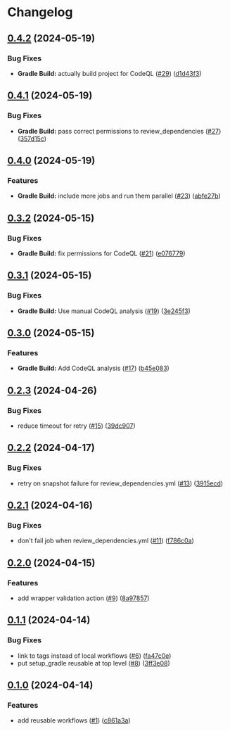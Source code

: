 # Changelog

## [0.4.2](https://github.com/tacascer-org/actions-workflows/compare/v0.4.1...v0.4.2) (2024-05-19)


### Bug Fixes

* **Gradle Build:** actually build project for CodeQL ([#29](https://github.com/tacascer-org/actions-workflows/issues/29)) ([d1d43f3](https://github.com/tacascer-org/actions-workflows/commit/d1d43f3a30dac6f2b86d6892a91b804f8f9c0e3e))

## [0.4.1](https://github.com/tacascer-org/actions-workflows/compare/v0.4.0...v0.4.1) (2024-05-19)


### Bug Fixes

* **Gradle Build:** pass correct permissions to review_dependencies ([#27](https://github.com/tacascer-org/actions-workflows/issues/27)) ([357d15c](https://github.com/tacascer-org/actions-workflows/commit/357d15c289330fdb2bef2a71a17580c7793a62ff))

## [0.4.0](https://github.com/tacascer-org/actions-workflows/compare/v0.3.2...v0.4.0) (2024-05-19)


### Features

* **Gradle Build:** include more jobs and run them parallel ([#23](https://github.com/tacascer-org/actions-workflows/issues/23)) ([abfe27b](https://github.com/tacascer-org/actions-workflows/commit/abfe27b136ed3a89ed737871261e18b8a0d74b26))

## [0.3.2](https://github.com/tacascer-org/actions-workflows/compare/v0.3.1...v0.3.2) (2024-05-15)


### Bug Fixes

* **Gradle Build:** fix permissions for CodeQL ([#21](https://github.com/tacascer-org/actions-workflows/issues/21)) ([e076779](https://github.com/tacascer-org/actions-workflows/commit/e0767794d4d09faaf937bb24c0762d168e711b97))

## [0.3.1](https://github.com/tacascer-org/actions-workflows/compare/v0.3.0...v0.3.1) (2024-05-15)


### Bug Fixes

* **Gradle Build:** Use manual CodeQL analysis ([#19](https://github.com/tacascer-org/actions-workflows/issues/19)) ([3e245f3](https://github.com/tacascer-org/actions-workflows/commit/3e245f3a718207459a0fd2dfa69ec6eaa7072363))

## [0.3.0](https://github.com/tacascer-org/actions-workflows/compare/v0.2.3...v0.3.0) (2024-05-15)


### Features

* **Gradle Build:** Add CodeQL analysis ([#17](https://github.com/tacascer-org/actions-workflows/issues/17)) ([b45e083](https://github.com/tacascer-org/actions-workflows/commit/b45e083e44dc36d88a260613238dc02af3caa1e4))

## [0.2.3](https://github.com/tacascer-org/actions-workflows/compare/v0.2.2...v0.2.3) (2024-04-26)


### Bug Fixes

* reduce timeout for retry ([#15](https://github.com/tacascer-org/actions-workflows/issues/15)) ([39dc907](https://github.com/tacascer-org/actions-workflows/commit/39dc90719799376e214113f867c8bf89749e2398))

## [0.2.2](https://github.com/tacascer-org/actions-workflows/compare/v0.2.1...v0.2.2) (2024-04-17)


### Bug Fixes

* retry on snapshot failure for review_dependencies.yml ([#13](https://github.com/tacascer-org/actions-workflows/issues/13)) ([3915ecd](https://github.com/tacascer-org/actions-workflows/commit/3915ecdc9362d3429de4ec69cb0ff764818f6ec9))

## [0.2.1](https://github.com/tacascer-org/actions-workflows/compare/v0.2.0...v0.2.1) (2024-04-16)


### Bug Fixes

* don't fail job when review_dependencies.yml ([#11](https://github.com/tacascer-org/actions-workflows/issues/11)) ([f786c0a](https://github.com/tacascer-org/actions-workflows/commit/f786c0aab043e08329ee9707422b62fc2289dd34))

## [0.2.0](https://github.com/tacascer-org/actions-workflows/compare/v0.1.1...v0.2.0) (2024-04-15)


### Features

* add wrapper validation action ([#9](https://github.com/tacascer-org/actions-workflows/issues/9)) ([8a97857](https://github.com/tacascer-org/actions-workflows/commit/8a9785749a4cbef014550285cd70c496aae596a9))

## [0.1.1](https://github.com/tacascer-org/actions-workflows/compare/v0.1.0...v0.1.1) (2024-04-14)


### Bug Fixes

* link to tags instead of local workflows ([#6](https://github.com/tacascer-org/actions-workflows/issues/6)) ([fa47c0e](https://github.com/tacascer-org/actions-workflows/commit/fa47c0ec55a1f2d781d48021a78ed7d3b0535be2))
* put setup_gradle reusable at top level ([#8](https://github.com/tacascer-org/actions-workflows/issues/8)) ([3ff3e08](https://github.com/tacascer-org/actions-workflows/commit/3ff3e084e27f43aba59dac08c94cb547d11eeb88))

## [0.1.0](https://github.com/tacascer-org/actions-workflows/compare/v0.0.1...v0.1.0) (2024-04-14)


### Features

* add reusable workflows ([#1](https://github.com/tacascer-org/actions-workflows/issues/1)) ([c861a3a](https://github.com/tacascer-org/actions-workflows/commit/c861a3a632dff67e1db56979c5ffd412eb2b30a6))
